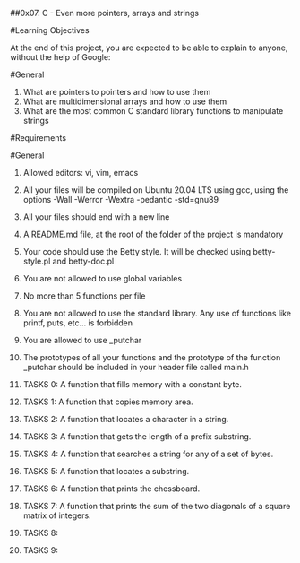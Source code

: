 ##0x07. C - Even more pointers, arrays and strings

#Learning Objectives

At the end of this project, you are expected to be able to explain to anyone, without the help of Google:

#General

1. What are pointers to pointers and how to use them
2. What are multidimensional arrays and how to use them
3. What are the most common C standard library functions to manipulate strings


#Requirements

#General

1. Allowed editors: vi, vim, emacs
2. All your files will be compiled on Ubuntu 20.04 LTS using gcc, using the options -Wall -Werror -Wextra -pedantic -std=gnu89
3. All your files should end with a new line
4. A README.md file, at the root of the folder of the project is mandatory
5. Your code should use the Betty style. It will be checked using betty-style.pl and betty-doc.pl
6. You are not allowed to use global variables
7. No more than 5 functions per file
8. You are not allowed to use the standard library. Any use of functions like printf, puts, etc… is forbidden
9. You are allowed to use _putchar
10. The prototypes of all your functions and the prototype of the function _putchar should be included in your header file called main.h

1. TASKS 0: A function that fills memory with a constant byte.
2. TASKS 1: A function that copies memory area.
3. TASKS 2: A function that locates a character in a string.
4. TASKS 3: A function that gets the length of a prefix substring.
5. TASKS 4: A function that searches a string for any of a set of bytes.
6. TASKS 5: A function that locates a substring.
7. TASKS 6: A function that prints the chessboard.
8. TASKS 7: A function that prints the sum of the two diagonals of a square matrix of integers.
9. TASKS 8: 
10. TASKS 9:
